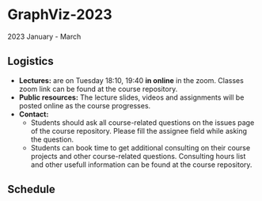 # GraphViz-2023
2023 January - March

## Logistics
- **Lectures:** are on Tuesday 18:10, 19:40 **in online** in the zoom. Classes zoom link can be found at the course repository.
- **Public resources:** The lecture slides, videos and assignments will be posted online as the course progresses.
- **Contact:**
  - Students should ask all course-related questions on the issues page of the course repository. Please fill the assignee field while asking the question.
  - Students can book time to get additional consulting on their course projects and other course-related questions. Consulting hours list and other usefull information can be found at the course repository.

## Schedule

